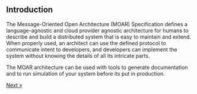 ## Introduction

The Message-Oriented Open Architecture (MOAR) Specification defines a language-agnostic and cloud provider agnostic architecture for humans to describe and build a distributed system that is easy to maintain and extend. When properly used, an architect can use the defined protocol to communicate intent to developers, and developers can implement the system without knowing the details of all its intricate parts.

The MOAR architecture can be used with tools to generate documentation and to run simulation of your system before its put in production.

[Next &raquo;](definitions.html)
